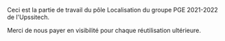Ceci est la partie de travail du pôle Localisation du groupe PGE 2021-2022 de l'Upssitech. 

Merci de nous payer en visibilité pour chaque réutilisation ultérieure. 

